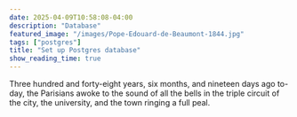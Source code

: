 ```yaml
---
date: 2025-04-09T10:58:08-04:00
description: "Database"
featured_image: "/images/Pope-Edouard-de-Beaumont-1844.jpg"
tags: ["postgres"]
title: "Set up Postgres database"
show_reading_time: true
---
```


Three hundred and forty-eight years, six months, and nineteen days ago
to-day, the Parisians awoke to the sound of all the bells in the triple
circuit of the city, the university, and the town ringing a full peal.